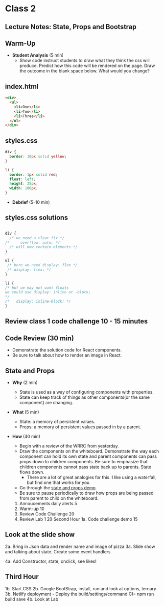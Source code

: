 # Class 2

## Lecture Notes: State, Props and Bootstrap

## Warm-Up

- **Student Analysis** (5 min)
    - Show code instruct students to draw what they think the css will produce.
      Predict how this code will be rendered on the page. Draw the outcome in the
   blank space below. What would you change?

## index.html

```html
<div>
  <ul>
    <li>One</li>
    <li>Two</li>
    <li>Three</li>
  </ul>
</div>

```

## styles.css

```css
div {
  border: 10px solid yellow;
}

li { 
  border: 1px solid red;
  float: left;
  height: 25px;
  width: 100px;
}
```

- **Debrief** (5-10 min)

## styles.css solutions

```css

div {
  /* we need a clear fix */
/*     overflow: auto; */
  /* will now contain elements */
}

ul {
 /* here we need display: flex */
 /* display: flex; */
}

li { 
/* but we may not want floats  
we could use display: inline or -block;
*/
/*   display: inline-block; */
}


```

## Review class 1 code challenge 10 - 15 minutes

## Code Review (30 min)

- Demonstrate the solution code for React components.
- Be sure to talk about how to render an image in React.

## State and Props

- **Why** (2 min)
    - State is used as a way of configuring components with properties.
    - State can keep track of things as other components(or the same component)
    are changing.
- **What** (5 min)
    - State: a memory of persistent values.
    - Props: a memory of persistent values passed in by a parent.
- **How** (40 min)
    - Begin with a review of the WRRC from yesterday.
    - Draw the components on the whiteboard. Demonstrate the way each component
     can hold its own state and parent components can pass props down to children
     components. Be sure to emphasize that children components cannot pass state
      back up to parents. State flows down.
        - There are a lot of great analogies for this. I like using a waterfall,
         but find one that works for you.
    - Go through the [state and props demo](../demo/state-and-props).
    - Be sure to pause periodically to draw how props are being passed from parent
     to child on the whiteboard.

  1. Annoucements daily alerts 5
  2. Warm-up 10
  3. Review Code Challenge 20
  4. Review Lab 1 20
  Second Hour
  1a. Code challenge demo 15

## Look at the slide show

  2a. Bring in Json data and render name and image of pizza
  3a. Slide show and talking about state. Create some event handlers

  4a. Add Constructor, state, onclick, see likes!

## Third Hour

  1b. Start CSS
  2b. Google BootStrap, install, run and look at options, ternary
  3b. Netlify deployment - Deploy the build/settings/command CI= npm run build save
  4b. Look at Lab
